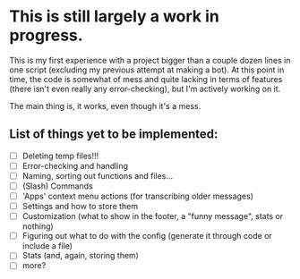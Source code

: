 # This is still largely a work in progress.

This is my first experience with a project bigger than a couple dozen lines in one script (excluding my previous attempt at making a bot).
At this point in time, the code is somewhat of mess and quite lacking in terms of features (there isn't even really any error-checking), but I'm actively working on it.

The main thing is, it works, even though it's a mess.

## List of things yet to be implemented:

- [ ] Deleting temp files!!!
- [ ] Error-checking and handling
- [ ] Naming, sorting out functions and files...
- [ ] (Slash) Commands
- [ ] 'Apps' context menu actions (for transcribing older messages)
- [ ] Settings and how to store them
- [ ] Customization (what to show in the footer, a "funny message", stats or nothing)
- [ ] Figuring out what to do with the config (generate it through code or include a file)
- [ ] Stats (and, again, storing them)
- [ ] more?
